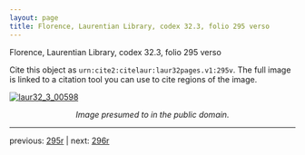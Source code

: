 ```yaml
---
layout: page
title: Florence, Laurentian Library, codex 32.3, folio 295 verso
---
```


Florence, Laurentian Library, codex 32.3, folio 295 verso

Cite this object as `urn:cite2:citelaur:laur32pages.v1:295v`.  The full image is linked to a citation tool you can use to cite regions of the image.

[![laur32_3_00598](http://www.homermultitext.org/iipsrv?IIIF=/project/homer/pyramidal/deepzoom/citelaur/laur32imgs/v1/laur32_3_00598.tif/full/800,/0/default.jpg)](http://www.homermultitext.org/ict2/?urn=urn:cite2:citelaur:laur32imgs.v1:laur32_3_00598) 

<p style="text-align: center; font-style: italic;">Image presumed to in the public domain.</p>

---

previous: [295r](../295r/) | next: [296r](../296r/)